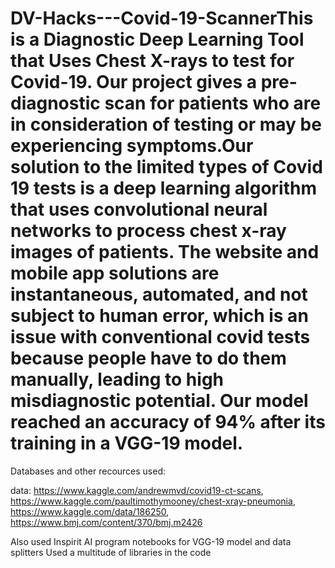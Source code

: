 # DV-Hacks---Covid-19-ScannerThis is a Diagnostic Deep Learning Tool that Uses Chest X-rays to test for Covid-19. Our project gives a pre-diagnostic scan for patients who are in consideration of testing or may be experiencing symptoms.Our solution to the limited types of Covid 19 tests is a deep learning algorithm that uses convolutional neural networks to process chest x-ray images of patients. The website and mobile app solutions are instantaneous, automated, and not subject to human error, which is an issue with conventional covid tests because people have to do them manually, leading to high misdiagnostic potential. Our model reached an accuracy of 94% after its training in a VGG-19 model.

Databases and other recources used:

data: https://www.kaggle.com/andrewmvd/covid19-ct-scans, https://www.kaggle.com/paultimothymooney/chest-xray-pneumonia, https://www.kaggle.com/data/186250, https://www.bmj.com/content/370/bmj.m2426

Also used Inspirit AI program notebooks for VGG-19 model and data splitters
Used a multitude of libraries in the code
